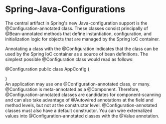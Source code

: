 # Spring-Java-Configurations
The central artifact in Spring's new Java-configuration support is the @Configuration-annotated class. These classes consist principally of @Bean-annotated methods that define instantiation, configuration, and initialization logic for objects that are managed by the Spring IoC container.

Annotating a class with the @Configuration indicates that the class can be used by the Spring IoC container as a source of bean definitions. The simplest possible @Configuration class would read as follows:

@Configuration
public class AppConfig {

}            
An application may use one @Configuration-annotated class, or many. @Configuration is meta-annotated as a @Component. Therefore, @Configuration-annotated classes are candidates for component-scanning and can also take advantage of @Autowired annotations at the field and method levels, but not at the constructor level. @Configuration-annotated classes must also have a default constructor. You can wire externalized values into @Configuration-annotated classes with the @Value annotation.
